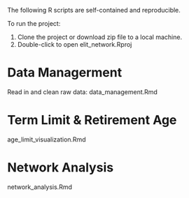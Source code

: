 The following R scripts are self-contained and reproducible. 

To run the project: 
1. Clone the project or download zip file to a local machine.
2. Double-click to open elit_network.Rproj


# Data Managerment

Read in and clean raw data: data_management.Rmd

# Term Limit & Retirement Age

age_limit_visualization.Rmd

# Network Analysis

network_analysis.Rmd